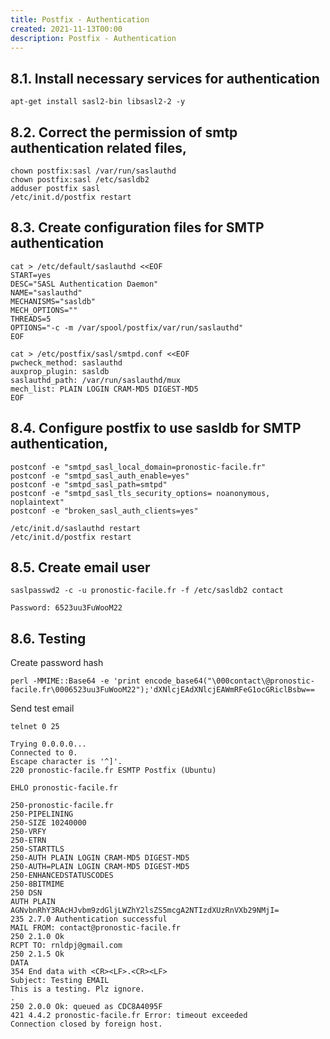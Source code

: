 ```yaml
---
title: Postfix - Authentication
created: 2021-11-13T00:00
description: Postfix - Authentication
---
```


## 8.1. Install necessary services for authentication

    apt-get install sasl2-bin libsasl2-2 -y

## 8.2. Correct the permission of smtp authentication related files,

    chown postfix:sasl /var/run/saslauthd
    chown postfix:sasl /etc/sasldb2
    adduser postfix sasl
    /etc/init.d/postfix restart

## 8.3. Create configuration files for SMTP authentication

    cat > /etc/default/saslauthd <<EOF
    START=yes
    DESC="SASL Authentication Daemon"
    NAME="saslauthd"
    MECHANISMS="sasldb"
    MECH_OPTIONS=""
    THREADS=5
    OPTIONS="-c -m /var/spool/postfix/var/run/saslauthd"
    EOF

    cat > /etc/postfix/sasl/smtpd.conf <<EOF
    pwcheck_method: saslauthd
    auxprop_plugin: sasldb
    saslauthd_path: /var/run/saslauthd/mux
    mech_list: PLAIN LOGIN CRAM-MD5 DIGEST-MD5
    EOF

## 8.4. Configure postfix to use sasldb for SMTP authentication,

    postconf -e "smtpd_sasl_local_domain=pronostic-facile.fr"
    postconf -e "smtpd_sasl_auth_enable=yes"
    postconf -e "smtpd_sasl_path=smtpd"
    postconf -e "smtpd_sasl_tls_security_options= noanonymous, noplaintext"
    postconf -e "broken_sasl_auth_clients=yes"

    /etc/init.d/saslauthd restart
    /etc/init.d/postfix restart

## 8.5. Create email user

    saslpasswd2 -c -u pronostic-facile.fr -f /etc/sasldb2 contact

    Password: 6523uu3FuWooM22

## 8.6. Testing

Create password hash

    perl -MMIME::Base64 -e 'print encode_base64("\000contact\@pronostic-facile.fr\0006523uu3FuWooM22");'dXNlcjEAdXNlcjEAWmRFeG1ocGRiclBsbw==

Send test email

    telnet 0 25

    Trying 0.0.0.0...
    Connected to 0.
    Escape character is '^]'.
    220 pronostic-facile.fr ESMTP Postfix (Ubuntu)

    EHLO pronostic-facile.fr

    250-pronostic-facile.fr
    250-PIPELINING
    250-SIZE 10240000
    250-VRFY
    250-ETRN
    250-STARTTLS
    250-AUTH PLAIN LOGIN CRAM-MD5 DIGEST-MD5
    250-AUTH=PLAIN LOGIN CRAM-MD5 DIGEST-MD5
    250-ENHANCEDSTATUSCODES
    250-8BITMIME
    250 DSN
    AUTH PLAIN AGNvbnRhY3RAcHJvbm9zdGljLWZhY2lsZS5mcgA2NTIzdXUzRnVXb29NMjI=
    235 2.7.0 Authentication successful
    MAIL FROM: contact@pronostic-facile.fr
    250 2.1.0 Ok
    RCPT TO: rnldpj@gmail.com
    250 2.1.5 Ok
    DATA
    354 End data with <CR><LF>.<CR><LF>
    Subject: Testing EMAIL
    This is a testing. Plz ignore.
    .
    250 2.0.0 Ok: queued as CDC8A4095F
    421 4.4.2 pronostic-facile.fr Error: timeout exceeded
    Connection closed by foreign host.
